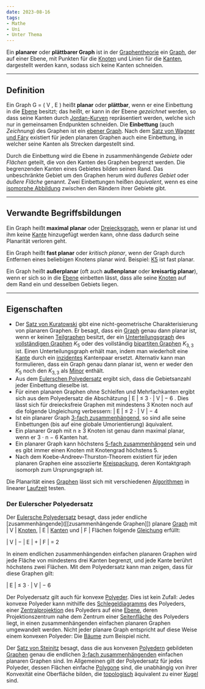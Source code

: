 ```yaml
---
date: 2023-08-16
tags: 
- Mathe
- Uni
- Unter Thema
---
```

Ein **planarer** oder **plättbarer Graph** ist in der [Graphentheorie]([[Graphen]]) ein [Graph](https://de.wikipedia.org/wiki/Graph_(Graphentheorie) "Graph (Graphentheorie)"), der auf einer Ebene, mit Punkten für die [Knoten](https://de.wikipedia.org/wiki/Knoten_(Graphentheorie) "Knoten (Graphentheorie)") und Linien für die [Kanten](https://de.wikipedia.org/wiki/Kante_(Graphentheorie) "Kante (Graphentheorie)"), dargestellt werden kann, sodass sich keine Kanten schneiden.

---
## Definition

Ein Graph G = ( V , E ) heißt **planar** oder **plättbar**, wenn er eine Einbettung in die [Ebene](https://de.wikipedia.org/wiki/Euklidische_Ebene "Euklidische Ebene") besitzt; das heißt, er kann in der Ebene _gezeichnet_ werden, so dass seine Kanten durch [Jordan-Kurven](https://de.wikipedia.org/wiki/Jordan-Kurve "Jordan-Kurve") repräsentiert werden, welche sich nur in gemeinsamen Endpunkten schneiden. Die **Einbettung** (auch _Zeichnung_) des Graphen ist ein [ebener Graph](https://de.wikipedia.org/wiki/Ebener_Graph "Ebener Graph"). Nach dem [Satz von Wagner und Fáry](https://de.wikipedia.org/wiki/Satz_von_Wagner_und_F%C3%A1ry "Satz von Wagner und Fáry") existiert für jeden planaren Graphen auch eine Einbettung, in welcher seine Kanten als Strecken dargestellt sind.

Durch die Einbettung wird die Ebene in zusammenhängende _Gebiete_ oder _Flächen_ geteilt, die von den Kanten des Graphen begrenzt werden. Die begrenzenden Kanten eines Gebietes bilden seinen Rand. Das unbeschränkte Gebiet um den Graphen herum wird _äußeres Gebiet_ oder _äußere Fläche_ genannt. Zwei Einbettungen heißen _äquivalent_, wenn es eine [isomorphe Abbildung](https://de.wikipedia.org/wiki/Isomorphie_von_Graphen "Isomorphie von Graphen") zwischen den Rändern ihrer Gebiete gibt.

---
## Verwandte Begriffsbildungen

Ein Graph heißt **maximal planar** oder [Dreiecksgraph](https://de.wikipedia.org/wiki/Dreiecksgraph "Dreiecksgraph"), wenn er planar ist und ihm keine [Kante](https://de.wikipedia.org/wiki/Kante_(Graphentheorie) "Kante (Graphentheorie)") hinzugefügt werden kann, ohne dass dadurch seine Planarität verloren geht.

Ein Graph heißt **fast planar** oder _kritisch planar_, wenn der Graph durch Entfernen eines beliebigen Knotens planar wird. Beispiel: [K5](https://de.wikipedia.org/wiki/Vollst%C3%A4ndiger_Graph "Vollständiger Graph") ist fast planar.

Ein Graph heißt **außerplanar** (oft auch **außenplanar** oder **kreisartig planar**), wenn er sich so in die [Ebene](https://de.wikipedia.org/wiki/Ebene_(Mathematik) "Ebene (Mathematik)") einbetten lässt, dass alle seine [Knoten](https://de.wikipedia.org/wiki/Knoten_(Graphentheorie) "Knoten (Graphentheorie)") auf dem Rand ein und desselben Gebiets liegen.

---
## Eigenschaften
- Der [Satz von Kuratowski](https://de.wikipedia.org/wiki/Satz_von_Kuratowski) gibt eine nicht-geometrische Charakterisierung von planaren Graphen. Er besagt, dass ein [Graph](https://de.wikipedia.org/wiki/Graph_(Graphentheorie) "Graph (Graphentheorie)") genau dann planar ist, wenn er keinen [Teilgraphen](https://de.wikipedia.org/wiki/Teilgraph "Teilgraph") besitzt, der ein [Unterteilungsgraph](https://de.wikipedia.org/wiki/Unterteilungsgraph "Unterteilungsgraph") des [vollständigen Graphen](https://de.wikipedia.org/wiki/Vollst%C3%A4ndiger_Graph "Vollständiger Graph") $K_{5}$ oder des vollständig [bipartiten Graphen](https://de.wikipedia.org/wiki/Bipartiter_Graph "Bipartiter Graph") $K_{3,3}$ ist. Einen Unterteilungsgraph erhält man, indem man wiederholt eine [Kante](https://de.wikipedia.org/wiki/Kante_(Graphentheorie) "Kante (Graphentheorie)") durch ein [inzidentes](https://de.wikipedia.org/wiki/Inzidenz_(Graphentheorie) "Inzidenz (Graphentheorie)") Kantenpaar ersetzt. Alternativ kann man formulieren, dass ein Graph genau dann planar ist, wenn er weder den $K_{5}$ noch den $K_{3,3}$ als [Minor](https://de.wikipedia.org/wiki/Minor_(Graphentheorie) "Minor (Graphentheorie)") enthält.
- Aus dem [Eulerschen Polyedersatz](https://de.wikipedia.org/wiki/Eulerscher_Polyedersatz "Eulerscher Polyedersatz") ergibt sich, dass die Gebietsanzahl jeder Einbettung dieselbe ist.
- Für einen planaren Graphen ohne Schleifen und Mehrfachkanten ergibt sich aus dem Polyedersatz die Abschätzung | E | ≤ 3 ⋅ | V | − 6 . Dies lässt sich für dreiecksfreie Graphen mit mindestens 3 Knoten noch auf die folgende Ungleichung verbessern: | E | ≤ 2 ⋅ | V | − 4 
- Ist ein planarer Graph [3-fach zusammenhängend](https://de.wikipedia.org/wiki/K-Zusammenhang "K-Zusammenhang"), so sind alle seine Einbettungen (bis auf eine globale Umorientierung) äquivalent.
- Ein planarer Graph mit n ≥ 3 Knoten ist genau dann maximal planar, wenn er 3 ⋅ n − 6 Kanten hat.
- Ein planarer Graph kann höchstens [5-fach zusammenhängend](https://de.wikipedia.org/wiki/K-Zusammenhang "K-Zusammenhang") sein und es gibt immer einen Knoten mit Knotengrad höchstens 5.
- Nach dem Koebe-Andreev-Thurston-Theorem existiert für jeden planaren Graphen eine assoziierte [Kreispackung](https://de.wikipedia.org/wiki/Kreispackung "Kreispackung"), deren Kontaktgraph isomorph zum Ursprungsgraph ist.

Die Planarität eines [Graphen]([[Graphen]]) lässt sich mit verschiedenen [Algorithmen](https://de.wikipedia.org/wiki/Algorithmus "Algorithmus") in linearer [Laufzeit](https://de.wikipedia.org/wiki/Laufzeit_(Informatik) "Laufzeit (Informatik)") testen.

### Der Eulerscher Polyedersatz
Der [Eulersche Polyedersatz](https://de.wikipedia.org/wiki/Eulerscher_Polyedersatz "Eulerscher Polyedersatz") besagt, dass jeder endliche [zusammenhängende]([[zusammenhängende Graphen]]) planare [Graph]([[Graphen]]) mit | V | [Knoten](https://de.wikipedia.org/wiki/Knoten_(Graphentheorie) "Knoten (Graphentheorie)"), | E | [Kanten](https://de.wikipedia.org/wiki/Kante_(Graphentheorie) "Kante (Graphentheorie)") und | F | Flächen folgende [Gleichung](https://de.wikipedia.org/wiki/Gleichung "Gleichung") erfüllt:

| V | − | E | + | F | = 2 

In einem endlichen zusammenhängenden einfachen planaren Graphen wird jede Fläche von mindestens drei Kanten begrenzt, und jede Kante berührt höchstens zwei Flächen. Mit dem Polyedersatz kann man zeigen, dass für diese Graphen gilt:

| E | ≤ 3 ⋅ | V | − 6 

Der Polyedersatz gilt auch für konvexe [Polyeder](https://de.wikipedia.org/wiki/Polyeder "Polyeder"). Dies ist kein Zufall: Jedes konvexe Polyeder kann mithilfe des [Schlegeldiagramms](https://de.wikipedia.org/wiki/Schlegeldiagramm "Schlegeldiagramm") des Polyeders, einer [Zentralprojektion](https://de.wikipedia.org/wiki/Zentralprojektion "Zentralprojektion") des Polyeders auf eine [Ebene](https://de.wikipedia.org/wiki/Ebene_(Mathematik) "Ebene (Mathematik)"), deren Projektionszentrum nahe dem Zentrum einer [Seitenfläche](https://de.wikipedia.org/wiki/Seitenfl%C3%A4che "Seitenfläche") des Polyeders liegt, in einen zusammenhängenden einfachen planaren Graphen umgewandelt werden. Nicht jeder planare Graph entspricht auf diese Weise einem konvexen Polyeder: Die [Bäume](https://de.wikipedia.org/wiki/Baum_(Graphentheorie) "Baum (Graphentheorie)") zum Beispiel nicht.

Der [Satz von Steinitz](https://de.wikipedia.org/wiki/Satz_von_Steinitz "Satz von Steinitz") besagt, dass die aus konvexen [Polyedern](https://de.wikipedia.org/wiki/Polyeder "Polyeder") gebildeten [Graphen]([[Graphen]]) genau die endlichen [3-fach zusammenhängenden](https://de.wikipedia.org/wiki/K-Zusammenhang "K-Zusammenhang") einfachen planaren Graphen sind. Im Allgemeinen gilt der Polyedersatz für jedes Polyeder, dessen Flächen einfache [Polygone](https://de.wikipedia.org/wiki/Polygon "Polygon") sind, die unabhängig von ihrer Konvexität eine Oberfläche bilden, die [topologisch](https://de.wikipedia.org/wiki/Topologie_(Mathematik) "Topologie (Mathematik)") äquivalent zu einer [Kugel](https://de.wikipedia.org/wiki/Kugel "Kugel") sind.